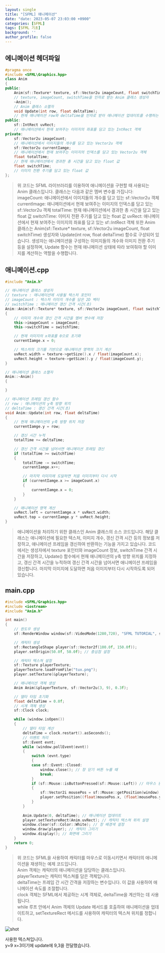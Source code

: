 ```yaml
---
layout: single
title: "[SFML] 애니메이션"
date: "date: 2023-05-07 23:03:00 +0900"
categories: [SFML]
tags: [SFML 기초]
background: ''
author_profile: false
---
```

## 에니메이션 헤더파일
```c++
#pragma once
#include <SFML\Graphics.hpp>
class Anim
{
public:
	Anim(sf::Texture* texture, sf::Vector2u imageCount, float switchTime);
	// texture, imageCount, switchTime을 인자로 받는 Anim 클래스 생성자
	~Anim();
	// Anim 클래스 소멸자
	void Update(int row, float deltaTime);
	// 현재 애니메이션 row와 deltaTime을 인자로 받아 애니메이션 업데이트를 수행하는 함수
public:
	sf::IntRect uvRect;
	// 애니메이션에서 현재 보여주는 이미지의 좌표를 담고 있는 IntRect 객체
private:
	sf::Vector2u imageCount;
	// 애니메이션에서 이미지들의 개수를 담고 있는 Vector2u 객체
	sf::Vector2u currentIamge;
	// 애니메이션에서 현재 보여주는 이미지의 인덱스를 담고 있는 Vector2u 객체
	float totalTime;
	// 현재 애니메이션에서 경과한 총 시간을 담고 있는 float 값
	float switchTime;
	// 이미지 전환 주기를 담고 있는 float 값
};

```
>위 코드는 SFML 라이브러리를 이용하여 애니메이션을 구현할 때 사용되는 Anim 클래스입니다. 클래스는 다음과 같은 멤버 변수를 가집니다:
imageCount: 애니메이션에서 이미지들의 개수를 담고 있는 sf::Vector2u 객체
currentImage: 애니메이션에서 현재 보여주는 이미지의 인덱스를 담고 있는 sf::Vector2u 객체
totalTime: 현재 애니메이션에서 경과한 총 시간을 담고 있는 float 값
switchTime: 이미지 전환 주기를 담고 있는 float 값
uvRect: 애니메이션에서 현재 보여주는 이미지의 좌표를 담고 있는 sf::IntRect 객체
또한 Anim 클래스는 Anim(sf::Texture* texture, sf::Vector2u imageCount, float switchTime) 생성자와 Update(int row, float deltaTime) 함수로 구성되어 있습니다. 생성자는 애니메이션을 구성하는 이미지들의 개수와 이미지 전환 주기 등을 설정하며, Update 함수는 현재 애니메이션 상태에 따라 보여줘야 할 이미지를 계산하는 역할을 수행합니다.

  

##  애니메이션.cpp

```c++
#include "Anim.h"

// 애니메이션 클래스 생성자
// texture : 애니메이션에 사용될 텍스처 포인터
// imageCount : 텍스처 이미지 개수를 담은 2D 벡터
// switchTime : 애니메이션 갱신 간격 시간(초)
Anim::Anim(sf::Texture* texture, sf::Vector2u imageCount, float switchTime)
{
	// 이미지 개수와 갱신 간격 시간을 멤버 변수에 저장
	this->imageCount = imageCount;
	this->switchTime = switchTime;

	// 현재 이미지의 x좌표를 0으로 초기화
	currentIamge.x = 0;

	// 텍스처의 크기를 기반으로 애니메이션 영역의 크기 계산
	uvRect.width = texture->getSize().x / float(imageCount.x);
	uvRect.height = texture->getSize().y / float(imageCount.y);
}

// 애니메이션 클래스 소멸자
Anim::~Anim()
{

}

// 애니메이션 프레임 갱신 함수
// row : 애니메이션의 y축 방향 위치
// deltaTime : 갱신 간격 시간(초)
void Anim::Update(int row, float deltaTime)
{
	// 현재 애니메이션의 y축 방향 위치 저장
	currentIamge.y = row;

	// 갱신 시간 누적
	totalTime += deltaTime;

	// 갱신 간격 시간을 넘어서면 애니메이션 프레임 갱신
	if (totalTime >= switchTime)
	{
		totalTime -= switchTime;
		currentIamge.x++;

		// 마지막 이미지에 도달하면 처음 이미지부터 다시 시작
		if (currentIamge.x >= imageCount.x)
		{
			currentIamge.x = 0;
		}
	}

	// 애니메이션 영역 계산
	uvRect.left = currentIamge.x * uvRect.width;
	uvRect.top = currentIamge.y * uvRect.height;
}

```
>애니메이션을 처리하기 위한 클래스인 Anim 클래스의 소스 코드입니다. 해당 클래스는 애니메이션에 필요한 텍스처, 이미지 개수, 갱신 간격 시간 등의 정보를 저장하고, 애니메이션 프레임을 갱신하여 반환하는 기능을 가지고 있습니다.
코드에서는 생성자에서 texture 포인터와 imageCount 정보, switchTime 간격 시간을 저장하고, Update() 함수에서 현재 애니메이션의 y축 방향 위치를 지정하고, 갱신 간격 시간을 누적하여 갱신 간격 시간을 넘어서면 애니메이션 프레임을 갱신합니다. 마지막 이미지에 도달하면 처음 이미지부터 다시 시작하도록 되어 있습니다.

## main.cpp

```c++
#include <SFML/Graphics.hpp>
#include <iostream>
#include "Anim.h"

int main()
{
    // 윈도우 생성
    sf::RenderWindow window(sf::VideoMode(1280,720), "SFML TUTORIAL", sf::Style::Close | sf::Style::Resize);

    // 캐릭터 생성
    sf::RectangleShape player(sf::Vector2f(100.0f, 150.0f));
    player.setOrigin(50.0f, 50.0f); // 중심점 설정

    // 캐릭터 텍스쳐 설정
    sf::Texture playerTexture;
    playerTexture.loadFromFile("tux.png");
    player.setTexture(&playerTexture);

    // 애니메이션 객체 생성
    Anim Anim(&playerTexture, sf::Vector2u(3, 9), 0.3f);

    // 델타 타임 초기화
    float deltaTime = 0.0f;
    // 시계 객체 생성
    sf::Clock clock;

    while (window.isOpen())
    {
        // 델타 타임 계산
        deltaTime = clock.restart().asSeconds();
        // 이벤트 처리
        sf::Event evnt;
        while (window.pollEvent(evnt))
        {
            switch (evnt.type)
            {
            case sf::Event::Closed:
                window.close(); // 창 닫기 버튼 누를 때
                break;
            }
            if (sf::Mouse::isButtonPressed(sf::Mouse::Left)) // 마우스 왼쪽 버튼이 눌렸을 때
            {
                sf::Vector2i mousePos = sf::Mouse::getPosition(window); // 마우스 위치 가져오기
                player.setPosition((float)mousePos.x, (float)mousePos.y); // 캐릭터 위치 변경
            }
        }
        
        Anim.Update(0, deltaTime); // 애니메이션 업데이트
        player.setTextureRect(Anim.uvRect); // 캐릭터 텍스쳐 위치 설정
        window.clear(sf::Color::White); // 창 배경색 설정
        window.draw(player); // 캐릭터 그리기
        window.display(); // 화면에 그리기
    }
    return 0;
}
```
>위 코드는 SFML을 사용하여 캐릭터를 마우스로 이동시키면서 캐릭터의 애니메이션을 재생하는 예제 코드입니다.  
  Anim 객체는 캐릭터의 애니메이션을 담당하는 클래스입니다.  
  playerTexture는 캐릭터 텍스쳐를 담은 객체입니다.  
deltaTime는 프레임 간 시간 간격을 저장하는 변수입니다. 이 값을 사용하여 애니메이션 속도를 조절합니다.  
clock 객체는 SFML에서 제공하는 시계 객체로, deltaTime을 계산하는 데 사용됩니다.  
while 루프 안에서 Anim 객체의 Update 메서드를 호출하여 애니메이션을 업데이트하고, setTextureRect 메서드를 사용하여 캐릭터의 텍스쳐 위치를 정합니다.

  
  ![shot](/assets/images/tux.png)

  사용한 텍스쳐입니다.  
    y=9 x=3이기에 update에 9,3을 전달했습니다.
